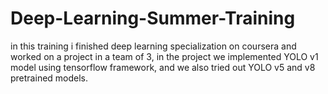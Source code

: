 # Deep-Learning-Summer-Training
in this training i finished deep learning specialization on coursera and worked on a project in a team of 3, in the project we implemented YOLO v1 model using tensorflow framework, and we also tried out YOLO v5 and v8 pretrained models.
